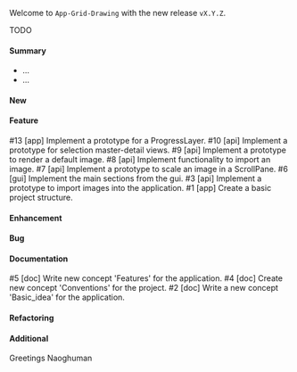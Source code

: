 Welcome to `App-Grid-Drawing` with the new release `vX.Y.Z`.

TODO



#### Summary
* ...
* ...



#### New



#### Feature
#13 [app] Implement a prototype for a ProgressLayer.
#10 [api] Implement a prototype for selection master-detail views.
#9 [api] Implement a prototype to render a default image.
#8 [api] Implement functionality to import an image.
#7 [api] Implement a prototype to scale an image in a ScrollPane.
#6 [gui] Implement the main sections from the gui.
#3 [api] Implement a prototype to import images into the application.
#1 [app] Create a basic project structure.



#### Enhancement



#### Bug



#### Documentation
#5 [doc] Write new concept 'Features' for the application.
#4 [doc] Create new concept 'Conventions' for the project.
#2 [doc] Write a new concept 'Basic_idea' for the application.



#### Refactoring



#### Additional



Greetings
Naoghuman



[//]: # (Images)



[//]: # (Links)



[//]: # (Issues which will be integrated in this release)
